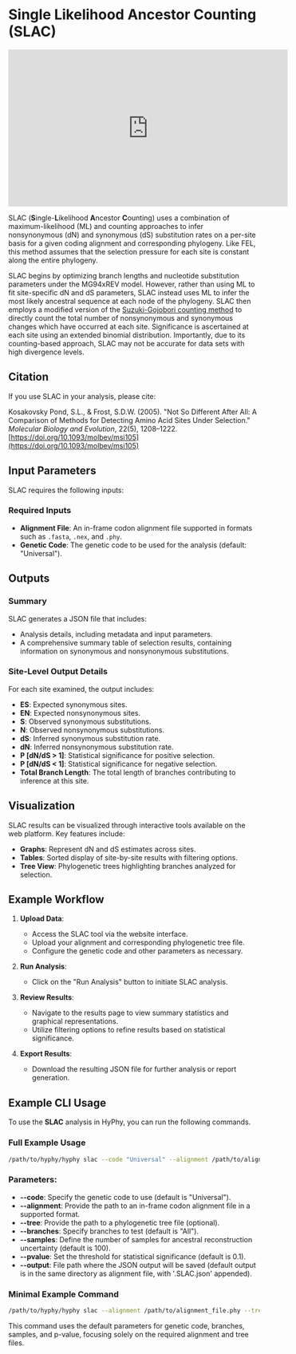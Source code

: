 # Single Likelihood Ancestor Counting (SLAC)

<iframe width="560" height="315" src="https://www.youtube.com/embed/flgt-lGu6tw?si=sCdfgoog0y0FcU3-" title="YouTube video player" frameborder="0" allow="accelerometer; autoplay; clipboard-write; encrypted-media; gyroscope; picture-in-picture; web-share" referrerpolicy="strict-origin-when-cross-origin" allowfullscreen></iframe>

SLAC (**S**ingle-**L**ikelihood **A**ncestor **C**ounting) uses a combination of maximum-likelihood (ML) and counting approaches to infer nonsynonymous (dN) and synonymous (dS) substitution rates on a per-site basis for a given coding alignment and corresponding phylogeny. Like FEL, this method assumes that the selection pressure for each site is constant along the entire phylogeny.

SLAC begins by optimizing branch lengths and nucleotide substitution parameters under the MG94xREV model. However, rather than using ML to fit site-specific dN and dS parameters, SLAC instead uses ML to infer the most likely ancestral sequence at each node of the phylogeny. SLAC then employs a modified version of the [Suzuki-Gojobori counting method](https://doi.org/10.1093/oxfordjournals.molbev.a026042) to directly count the total number of nonsynonymous and synonymous changes which have occurred at each site. Significance is ascertained at each site using an extended binomial distribution. Importantly, due to its counting-based approach, SLAC may not be accurate for data sets with high divergence levels.

## Citation

If you use SLAC in your analysis, please cite:

Kosakovsky Pond, S.L., & Frost, S.D.W. (2005). "Not So Different After All: A Comparison of Methods for Detecting Amino Acid Sites Under Selection." _Molecular Biology and Evolution_, 22(5), 1208–1222. [https://doi.org/10.1093/molbev/msi105](https://doi.org/10.1093/molbev/msi105)

## Input Parameters

SLAC requires the following inputs:

### Required Inputs

- **Alignment File**: An in-frame codon alignment file supported in formats such as `.fasta`, `.nex`, and `.phy`.
- **Genetic Code**: The genetic code to be used for the analysis (default: "Universal").

## Outputs

### Summary

SLAC generates a JSON file that includes:

- Analysis details, including metadata and input parameters.
- A comprehensive summary table of selection results, containing information on synonymous and nonsynonymous substitutions.

### Site-Level Output Details

For each site examined, the output includes:

- **ES**: Expected synonymous sites.
- **EN**: Expected nonsynonymous sites.
- **S**: Observed synonymous substitutions.
- **N**: Observed nonsynonymous substitutions.
- **dS**: Inferred synonymous substitution rate.
- **dN**: Inferred nonsynonymous substitution rate.
- **P [dN/dS > 1]**: Statistical significance for positive selection.
- **P [dN/dS < 1]**: Statistical significance for negative selection.
- **Total Branch Length**: The total length of branches contributing to inference at this site.

## Visualization

SLAC results can be visualized through interactive tools available on the web platform. Key features include:

- **Graphs**: Represent dN and dS estimates across sites.
- **Tables**: Sorted display of site-by-site results with filtering options.
- **Tree View**: Phylogenetic trees highlighting branches analyzed for selection.

## Example Workflow

1. **Upload Data**:

   - Access the SLAC tool via the website interface.
   - Upload your alignment and corresponding phylogenetic tree file.
   - Configure the genetic code and other parameters as necessary.

2. **Run Analysis**:

   - Click on the "Run Analysis" button to initiate SLAC analysis.

3. **Review Results**:

   - Navigate to the results page to view summary statistics and graphical representations.
   - Utilize filtering options to refine results based on statistical significance.

4. **Export Results**:
   - Download the resulting JSON file for further analysis or report generation.

## Example CLI Usage

To use the **SLAC** analysis in HyPhy, you can run the following commands.

### Full Example Usage

```bash
/path/to/hyphy/hyphy slac --code "Universal" --alignment /path/to/alignment_file.phy --tree /path/to/tree_file.newick --branches "All" --samples 100 --pvalue 0.1 --output /path/to/output_file.SLAC.json
```

### Parameters:

- **--code**: Specify the genetic code to use (default is "Universal").
- **--alignment**: Provide the path to an in-frame codon alignment file in a supported format.
- **--tree**: Provide the path to a phylogenetic tree file (optional).
- **--branches**: Specify branches to test (default is "All").
- **--samples**: Define the number of samples for ancestral reconstruction uncertainty (default is 100).
- **--pvalue**: Set the threshold for statistical significance (default is 0.1).
- **--output**: File path where the JSON output will be saved (default output is in the same directory as alignment file, with '.SLAC.json' appended).

### Minimal Example Command

```bash
/path/to/hyphy/hyphy slac --alignment /path/to/alignment_file.phy --tree /path/to/tree_file.newick
```

This command uses the default parameters for genetic code, branches, samples, and p-value, focusing solely on the required alignment and tree files.
